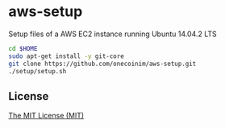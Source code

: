 # aws-setup
Setup files of a AWS EC2 instance running Ubuntu 14.04.2 LTS

```sh
cd $HOME
sudo apt-get install -y git-core
git clone https://github.com/onecoinim/aws-setup.git
./setup/setup.sh   
```

## License

[The MIT License (MIT)](https://github.com/onecoinim/aws-setup/blob/master/LICENSE)
